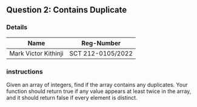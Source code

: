 ## Question 2: Contains Duplicate

### Details

|Name|Reg-Number|
|----|----------|
|Mark Victor Kithinji| SCT 212-0105/2022|

### instructions

Given an array of integers, find if the array contains any duplicates.
Your function should return true if any value appears at least twice in the array, and it should return false if every element is distinct.

